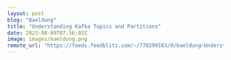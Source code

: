 ```yaml
---
layout: post
blog: "Baeldung"
title: "Understanding Kafka Topics and Partitions"
date: 2023-08-09T07:56:03Z
image: images/baeldung.png
remote_url: "https://feeds.feedblitz.com/~/770299163/0/baeldung~Understanding-Kafka-Topics-and-Partitions"
---
```

